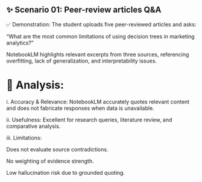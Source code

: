 ## ✨ Scenario 01: Peer-review articles Q&A

✅ Demonstration:
The student uploads five peer-reviewed articles and asks:

“What are the most common limitations of using decision trees in marketing analytics?”

NotebookLM highlights relevant excerpts from three sources, referencing overfitting, lack of generalization, and interpretability issues.

# 🧠 Analysis:

i. Accuracy & Relevance: NotebookLM accurately quotes relevant content and does not fabricate responses when data is unavailable.

ii. Usefulness: Excellent for research queries, literature review, and comparative analysis.

iii. Limitations:

Does not evaluate source contradictions.

No weighting of evidence strength.

Low hallucination risk due to grounded quoting.
